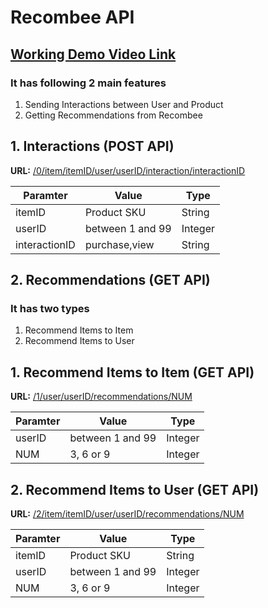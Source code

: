 # Recombee API

## [Working Demo Video Link](https://drive.google.com/file/d/1zgB6rpyrewHXmGdeK9jsVXtW21BFd-EG/view?usp=sharing)
### It has following 2 main features

1. Sending Interactions between User and Product
2. Getting Recommendations from Recombee


## 1. Interactions (POST API)

**URL:** [/0/item/itemID/user/userID/interaction/interactionID](/0/item/itemID/user/userID/interaction/interactionID)

Paramter | Value | Type
------------ | ------------- | -------------
itemID | Product SKU | String
userID | between 1 and 99 | Integer
interactionID | purchase,view | String



## 2. Recommendations (GET API)
### It has two types

1. Recommend Items to Item
2. Recommend Items to User

## 1. Recommend Items to Item (GET API)

**URL:** [/1/user/userID/recommendations/NUM](/1/user/userID/recommendations/NUM)

Paramter | Value | Type
------------ | ------------- | -------------
userID | between 1 and 99 | Integer
NUM | 3, 6 or 9 | Integer


## 2. Recommend Items to User (GET API)

**URL:** [/2/item/itemID/user/userID/recommendations/NUM](/2/item/itemID/user/userID/recommendations/NUM)

Paramter | Value | Type
------------ | ------------- | -------------
itemID | Product SKU | String
userID | between 1 and 99 | Integer
NUM | 3, 6 or 9 | Integer


